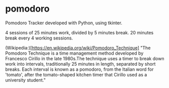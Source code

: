 # pomodoro
Pomodoro Tracker developed with Python, using tkinter. 

4 sessions of 25 minutes work, divided by 5 minutes break. 20 minutes break every 4 working sessions.



(Wikipedia:)[https://en.wikipedia.org/wiki/Pomodoro_Technique] "The Pomodoro Technique is a time management method developed by Francesco Cirillo in the late 1980s.The technique uses a timer to break down work into intervals, traditionally 25 minutes in length, separated by short breaks. Each interval is known as a pomodoro, from the Italian word for 'tomato', after the tomato-shaped kitchen timer that Cirillo used as a university student."


